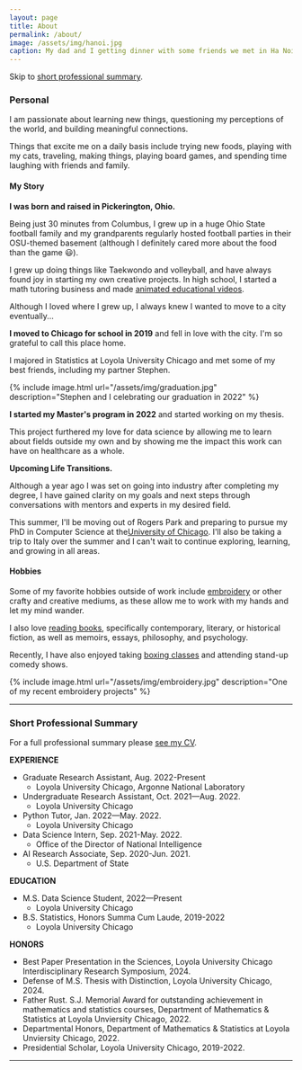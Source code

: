 ```yaml
---
layout: page
title: About
permalink: /about/
image: /assets/img/hanoi.jpg
caption: My dad and I getting dinner with some friends we met in Ha Noi, Viet Nam
---
```


Skip to [short professional summary](#prof).

### Personal

I am passionate about learning new things, questioning my perceptions of the world, and building meaningful connections. 
<!-- My core values include curiosity, creativity, and connection (love the alliteration), and I strive to incorporate these things into all that I do. -->

Things that excite me on a daily basis include trying new foods, playing with my cats, traveling, making things, playing board games, and spending time laughing with friends and family.


#### My Story

**I was born and raised in Pickerington, Ohio.**  

Being just 30 minutes from Columbus, I grew up in a huge Ohio State football family and my grandparents regularly hosted football parties in their OSU-themed basement (although I definitely cared more about the food than the game 😃).

I grew up doing things like Taekwondo and volleyball, and have always found joy in starting my own creative projects. In high school, I started a math tutoring business and made [animated educational videos](https://www.youtube.com/@rachelgordon2514/videos).

Although I loved where I grew up, I always knew I wanted to move to a city eventually...

**I moved to Chicago for school in 2019** and fell in love with the city. I'm so grateful to call this place home.

I majored in Statistics at Loyola University Chicago and met some of my best friends, including my partner Stephen.

{% include image.html url="/assets/img/graduation.jpg" description="Stephen and I celebrating our graduation in 2022" %}


**I started my Master's program in 2022** and started working on my thesis. 

This project furthered my love for data science by allowing me to learn about fields outside my own and by showing me the impact this work can have on healthcare as a whole.

<!--During the program, I also had the opportunity to travel to a conference in Ha Noi, Viet Nam, which is an experience I am incredibly grateful for and will cherish forever.-->

**Upcoming Life Transitions.** 

Although a year ago I was set on going into industry after completing my degree, I have gained clarity on my goals and next steps through conversations with mentors and experts in my desired field. 

This summer, I'll be moving out of Rogers Park and preparing to pursue my PhD in Computer Science at the[University of Chicago](https://www.uchicago.edu/en). I'll also be taking a trip to Italy over the summer and I can't wait to continue exploring, learning, and growing in all areas.


#### Hobbies

<!--I strongly believe in the importance of having hobbies and other interests outside of work, as they allow us to utilize different parts of our brain and further enrich our lives. -->
Some of my favorite hobbies outside of work include [embroidery](https://www.instagram.com/embroiderywithrach/) or other crafty and creative mediums, as these allow me to work with my hands and let my mind wander. <!--Check out my recent embroidery projects on [Instagram](https://www.instagram.com/embroiderywithrach/). -->

I also love [reading books](https://app.thestorygraph.com/profile/rachelngordon), specifically contemporary, literary, or historical fiction, as well as memoirs, essays, philosophy, and psychology. <!--Check out what I’ve been reading lately on [StoryGraph](https://app.thestorygraph.com/profile/rachelngordon). -->

<!--It is also important for me to have hobbies that get me out of the house and out of my head.-->
Recently, I have also enjoyed taking [boxing classes](https://www.titleboxing.com/) and attending stand-up comedy shows.

{% include image.html url="/assets/img/embroidery.jpg" description="One of my recent embroidery projects" %}

***

### <a name="prof"></a> Short Professional Summary

For a full professional summary please [see my CV](https://drive.google.com/file/d/1dD4kfkNKCHcfA9JgnEpTU9Z4xMPm-bTQ/view?usp=sharing).

**EXPERIENCE**
* Graduate Research Assistant, Aug. 2022-Present
  - Loyola University Chicago, Argonne National Laboratory
* Undergraduate Research Assistant, Oct. 2021—Aug. 2022.
  - Loyola University Chicago
* Python Tutor, Jan. 2022—May. 2022.
  - Loyola University Chicago
* Data Science Intern, Sep. 2021-May. 2022.
  - Office of the Director of National Intelligence
* AI Research Associate, Sep. 2020-Jun. 2021.
  - U.S. Department of State

**EDUCATION**
* M.S. Data Science Student, 2022—Present
  - Loyola University Chicago
* B.S. Statistics, Honors Summa Cum Laude, 2019-2022
  - Loyola University Chicago

**HONORS**
* Best Paper Presentation in the Sciences, Loyola University Chicago Interdisciplinary Research Symposium, 2024.
* Defense of M.S. Thesis with Distinction, Loyola University Chicago, 2024.
* Father Rust. S.J. Memorial Award for outstanding achievement in mathematics and statistics courses, Department of Mathematics & Statistics at Loyola Unviersity Chicago, 2022.
* Departmental Honors, Department of Mathematics & Statistics at Loyola Unviersity Chicago, 2022.
* Presidential Scholar, Loyola University Chicago, 2019-2022.




***

<!-- *Updated: Apr. 2024* -->

<!-- [^1]: He did his postdoc with Murray Gell-Man.  My grandpa has always been a big inspiration for me.
[^2]: [Thanks to the struggle of Chinese immigrants](https://en.wikipedia.org/wiki/United_States_v._Wong_Kim_Ark)
-->